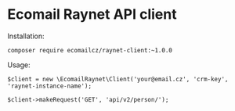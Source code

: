 # Ecomail Raynet API client

Installation:
```
composer require ecomailcz/raynet-client:~1.0.0
```

Usage:

```
$client = new \EcomailRaynet\Client('your@email.cz', 'crm-key', 'raynet-instance-name');

$client->makeRequest('GET', 'api/v2/person/');
```
